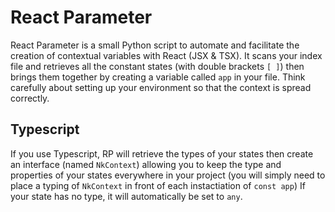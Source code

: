 # React Parameter

React Parameter is a small Python script to automate and facilitate the creation of contextual variables with React (JSX & TSX).
It scans your index file and retrieves all the constant states (with double brackets `[ ]`) then brings them together by creating a variable called `app` in your file.
Think carefully about setting up your environment so that the context is spread correctly.

## Typescript
If you use Typescript, RP will retrieve the types of your states then create an interface (named `NkContext`) allowing you to keep the type and properties of your states everywhere in your project (you will simply need to place a typing of `NkContext` in front of each instactiation of `const app`)
If your state has no type, it will automatically be set to `any`.
